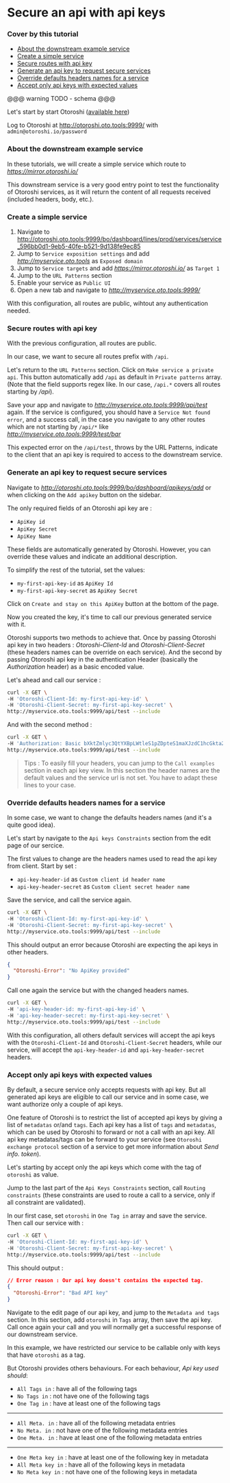 # Secure an api with api keys

### Cover by this tutorial
- [About the downstream example service](#about-the-downstream-example-service)
- [Create a simple service](#create-a-simple-service)
- [Secure routes with api key](#secure-an-api-with-apikey)
- [Generate an api key to request secure services](#generate-an-api-key-to-request-secure-services)
- [Override defaults headers names for a service](#override-defaults-headers-names-for-a-service)
- [Accept only api keys with expected values](#accept-only-api-keys-with-expected-values)

@@@ warning
TODO - schema
@@@

Let's start by start Otoroshi ([available here](./secure-with-apikey.md#download-otoroshi))

Log to Otoroshi at http://otoroshi.oto.tools:9999/ with `admin@otoroshi.io/password`

### About the downstream example service

In these tutorials, we will create a simple service which route to *https://mirror.otoroshi.io/*

This downstream service is a very good entry point to test the functionality of Otoroshi services, as it will return the content of all requests received (included headers, body, etc.).

### Create a simple service 

1. Navigate to http://otoroshi.oto.tools:9999/bo/dashboard/lines/prod/services/service_596bb0d1-9eb5-40fe-b521-9d138fe9ec85
2. Jump to `Service exposition settings` and add *http://myservice.oto.tools* as `Exposed domain`
3. Jump to `Service targets` and add *https://mirror.otoroshi.io/* as `Target 1`
4. Jump to the `URL Patterns` section
5. Enable your service as `Public UI`
6. Open a new tab and navigate to *http://myservice.oto.tools:9999/*

With this configuration, all routes are public, wihtout any authentication needed.

### Secure routes with api key

With the previous configuration, all routes are public. 

In our case, we want to secure all routes prefix with `/api`.

Let's return to the `URL Patterns` section. Click on `Make service a private api`. This button automatically add `/api` as default in `Private patterns` array. (Note that the field supports regex like. In our case, `/api.*` covers all routes starting by */api*).

Save your app and navigate to *http://myservice.oto.tools:9999/api/test* again. If the service is configured, you should have a `Service Not found error`, and a success call, in the case you navigate to any other routes which are not starting by `/api/*` like *http://myservice.oto.tools:9999/test/bar*

This expected error on the `/api/test`, throws by the URL Patterns, indicate to the client that an api key is required to access to the downstream service.

### Generate an api key to request secure services

Navigate to *http://otoroshi.oto.tools:9999/bo/dashboard/apikeys/add* or when clicking on the `Add apikey` button on the sidebar.

The only required fields of an Otoroshi api key are : 
* `ApiKey id`
* `ApiKey Secret`
* `ApiKey Name`

These fields are automatically generated by Otoroshi. However, you can override these values and indicate an additional description.

To simplify the rest of the tutorial, set the values:
* `my-first-api-key-id` as `ApiKey Id`
* `my-first-api-key-secret` as `ApiKey Secret`


Click on `Create and stay on this ApiKey` button at the bottom of the page.

Now you created the key, it's time to call our previous generated service with it.

Otoroshi supports two methods to achieve that. 
Once by passing Otoroshi api key in two headers : *Otoroshi-Client-Id* and *Otoroshi-Client-Secret* (these headers names can be override on each service).
And the second by passing Otoroshi api key in the authentication Header (basically the *Authorization* header) as a basic encoded value.

Let's ahead and call our service :
```sh
curl -X GET \
-H 'Otoroshi-Client-Id: my-first-api-key-id' \
-H 'Otoroshi-Client-Secret: my-first-api-key-secret' \
http://myservice.oto.tools:9999/api/test --include
```
And with the second method :

```sh
curl -X GET \
-H 'Authorization: Basic bXktZmlyc3QtYXBpLWtleS1pZDpteS1maXJzdC1hcGkta2V5LXNlY3JldA==' \
http://myservice.oto.tools:9999/api/test --include
```

> Tips : To easily fill your headers, you can jump to the `Call examples` section in each api key view. In this section the header names are the default values and the service url is not set. You have to adapt these lines to your case. 

### Override defaults headers names for a service

In some case, we want to change the defaults headers names (and it's a quite good idea).

Let's start by navigate to the `Api keys Constraints` section from the edit page of our sercice.

The first values to change are the headers names used to read the api key from client. Start by set :
* `api-key-header-id` as `Custom client id header name`
* `api-key-header-secret` as `Custom client secret header name`

Save the service, and call the service again.

```sh
curl -X GET \
-H 'Otoroshi-Client-Id: my-first-api-key-id' \
-H 'Otoroshi-Client-Secret: my-first-api-key-secret' \
http://myservice.oto.tools:9999/api/test --include
```

This should output an error because Otoroshi are expecting the api keys in other headers.

```json
{
  "Otoroshi-Error": "No ApiKey provided"
}
```

Call one again the service but with the changed headers names.

```sh
curl -X GET \
-H 'api-key-header-id: my-first-api-key-id' \
-H 'api-key-header-secret: my-first-api-key-secret' \
http://myservice.oto.tools:9999/api/test --include
```

With this configuration, all others default services will accept the api keys with the `Otoroshi-Client-Id` and `Otoroshi-Client-Secret` headers, while our service, will accept the `api-key-header-id` and `api-key-header-secret` headers.

### Accept only api keys with expected values

By default, a secure service only accepts requests with api key. But all generated api keys are eligible to call our service and in some case, we want authorize only a couple of api keys.

One feature of Otoroshi is to restrict the list of accepted api keys by giving a list of `metadatas` or/and `tags`. Each api key has a list of `tags` and `metadatas`, which can be used by Otoroshi to forward or not a call with an api key. All api key metadatas/tags can be forward to your service (see `Otoroshi exchange protocol` section of a service to get more information about *Send info. token*).

Let's starting by accept only the api keys which come with the tag of `otoroshi` as value.

Jump to the last part of the `Api Keys Constraints` section, call `Routing constraints` (these constraints are used to route a call to a service, only if all constraint are validated).

In our first case, set `otoroshi` in `One Tag in` array and save the service.
Then call our service with :
```sh
curl -X GET \
-H 'Otoroshi-Client-Id: my-first-api-key-id' \
-H 'Otoroshi-Client-Secret: my-first-api-key-secret' \
http://myservice.oto.tools:9999/api/test --include
```

This should output :
```json
// Error reason : Our api key doesn't contains the expected tag.
{
  "Otoroshi-Error": "Bad API key"
}
```

Navigate to the edit page of our api key, and jump to the `Metadata and tags` section.
In this section, add `otoroshi` in `Tags` array, then save the api key. Call once again your call and you will normally get a successful response of our downstream service.

In this example, we have restricted our service to be callable only with keys that have `otoroshi` as a tag.

But Otoroshi provides others behaviours. For each behaviour, *Api key used should*:
* `All Tags in` : have all of the following tags
* `No Tags in` : not have one of the following tags
* `One Tag in` : have at least one of the following tags
---
* `All Meta. in` : have all of the following metadata entries
* `No Meta. in` : not have one of the following metadata entries
* `One Meta. in` : have at least one of the following metadata entries
----
* `One Meta key in` : have at least one of the following key in metadata
* `All Meta key in` : have all of the following keys in metadata
* `No Meta key in` : not have one of the following keys in metadata
